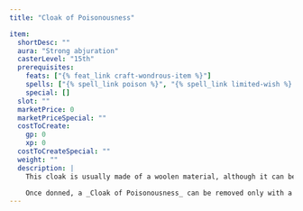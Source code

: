```yaml
---
title: "Cloak of Poisonousness"

item:
  shortDesc: ""
  aura: "Strong abjuration"
  casterLevel: "15th"
  prerequisites:
    feats: ["{% feat_link craft-wondrous-item %}"]
    spells: ["{% spell_link poison %}", "{% spell_link limited-wish %} or {% spell_link miracle %}"]
    special: []
  slot: ""
  marketPrice: 0
  marketPriceSpecial: ""
  costToCreate:
    gp: 0
    xp: 0
  costToCreateSpecial: ""
  weight: ""
  description: |
    This cloak is usually made of a woolen material, although it can be made of leather. A {% spell_link detect-poison %} spell can reveal the presence of poison impregnated in the cloak's fabric. The garment can be handled without harm, but as soon as it is actually donned the wearer is killed instantly unless she succeeds on a DC 28 Fortitude save.

    Once donned, a _Cloak of Poisonousness_ can be removed only with a {% spell_link remove-curse %} spell; doing this destroys the magical property of the cloak. If a {% spell_link neutralize-poison %} spell is then used, it is possible to revive the victim with a {% spell_link raise-dead %} or {% spell_link resurrection %} spell, but not before.
---
```

